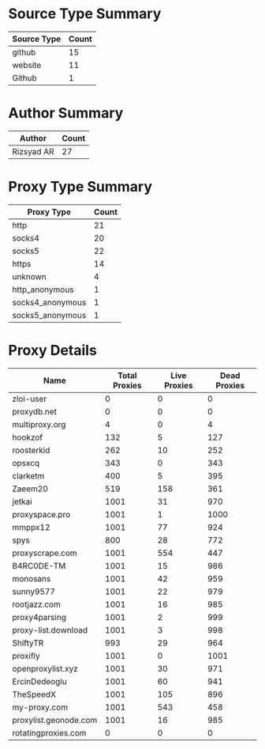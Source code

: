 # Source Type Summary

| Source Type | Count |
|-------------|-------|
| github | 15 |
| website | 11 |
| Github | 1 |


# Author Summary

| Author | Count |
|--------|-------|
| Rizsyad AR | 27 |


# Proxy Type Summary

| Proxy Type | Count |
|------------|-------|
| http | 21 |
| socks4 | 20 |
| socks5 | 22 |
| https | 14 |
| unknown | 4 |
| http_anonymous | 1 |
| socks4_anonymous | 1 |
| socks5_anonymous | 1 |


# Proxy Details

| Name | Total Proxies | Live Proxies | Dead Proxies |
|------|---------------|--------------|---------------|
| zloi-user | 0 | 0 | 0 |
| proxydb.net | 0 | 0 | 0 |
| multiproxy.org | 4 | 0 | 4 |
| hookzof | 132 | 5 | 127 |
| roosterkid | 262 | 10 | 252 |
| opsxcq | 343 | 0 | 343 |
| clarketm | 400 | 5 | 395 |
| Zaeem20 | 519 | 158 | 361 |
| jetkai | 1001 | 31 | 970 |
| proxyspace.pro | 1001 | 1 | 1000 |
| mmppx12 | 1001 | 77 | 924 |
| spys | 800 | 28 | 772 |
| proxyscrape.com | 1001 | 554 | 447 |
| B4RC0DE-TM | 1001 | 15 | 986 |
| monosans | 1001 | 42 | 959 |
| sunny9577 | 1001 | 22 | 979 |
| rootjazz.com | 1001 | 16 | 985 |
| proxy4parsing | 1001 | 2 | 999 |
| proxy-list.download | 1001 | 3 | 998 |
| ShiftyTR | 993 | 29 | 964 |
| proxifly | 1001 | 0 | 1001 |
| openproxylist.xyz | 1001 | 30 | 971 |
| ErcinDedeoglu | 1001 | 60 | 941 |
| TheSpeedX | 1001 | 105 | 896 |
| my-proxy.com | 1001 | 543 | 458 |
| proxylist.geonode.com | 1001 | 16 | 985 |
| rotatingproxies.com | 0 | 0 | 0 |

